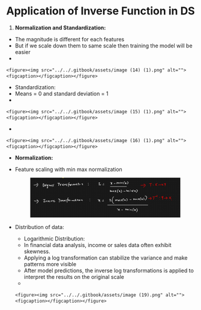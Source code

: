 # Application of Inverse Function in DS

1. **Normalization and Standardization:**

* The magnitude is different for each features
* But if we scale down them to same scale then training the model will be easier
*

    <figure><img src="../../.gitbook/assets/image (14) (1).png" alt=""><figcaption></figcaption></figure>
* Standardization:
* Means = 0 and standard deviation = 1
*

    <figure><img src="../../.gitbook/assets/image (15) (1).png" alt=""><figcaption></figcaption></figure>
*

    <figure><img src="../../.gitbook/assets/image (16) (1).png" alt=""><figcaption></figcaption></figure>
* **Normalization:**
*   Feature scaling with min max normalization

    <figure><img src="../../.gitbook/assets/image (17) (1).png" alt=""><figcaption></figcaption></figure>
* Distribution of data:
  * Logarithmic Distribution:
  * In financial data analysis, income or sales data often exhibit skewness.
  * Applying a log transformation can stabilize the variance and make patterns more visible
  * After model predictions, the inverse log transformations is applied to interpret the results on the original scale
  *

      <figure><img src="../../.gitbook/assets/image (19).png" alt=""><figcaption></figcaption></figure>
